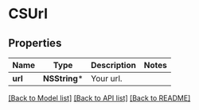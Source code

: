 # CSUrl

## Properties
Name | Type | Description | Notes
------------ | ------------- | ------------- | -------------
**url** | **NSString*** | Your url. | 

[[Back to Model list]](../README.md#documentation-for-models) [[Back to API list]](../README.md#documentation-for-api-endpoints) [[Back to README]](../README.md)


